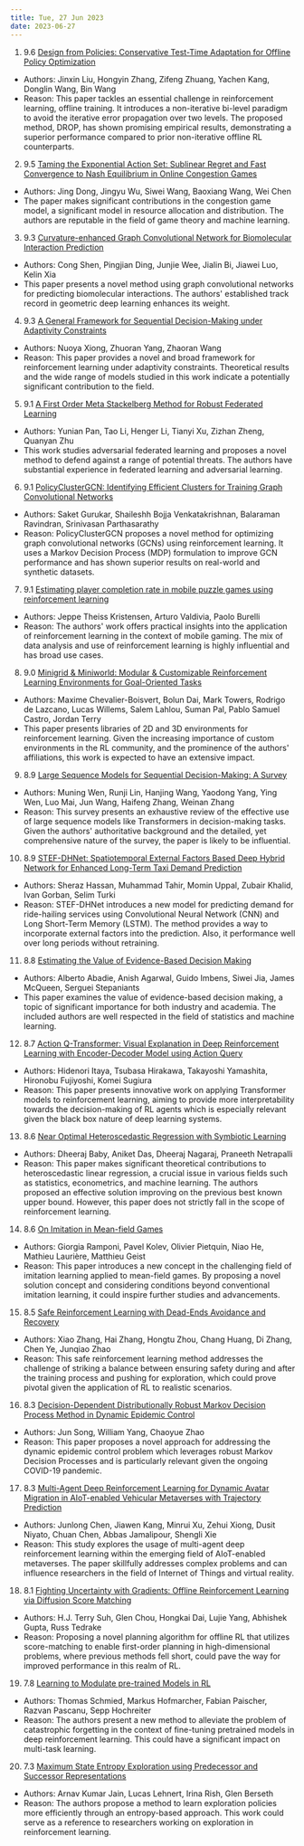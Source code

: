 ```yaml
---
title: Tue, 27 Jun 2023
date: 2023-06-27
---
```

1. 9.6 [Design from Policies: Conservative Test-Time Adaptation for Offline Policy Optimization](https://arxiv.org/abs/2306.14479)
* Authors: Jinxin Liu, Hongyin Zhang, Zifeng Zhuang, Yachen Kang, Donglin Wang, Bin Wang
* Reason: This paper tackles an essential challenge in reinforcement learning, offline training. It introduces a non-iterative bi-level paradigm to avoid the iterative error propagation over two levels. The proposed method, DROP, has shown promising empirical results, demonstrating a superior performance compared to prior non-iterative offline RL counterparts.

2. 9.5 [Taming the Exponential Action Set: Sublinear Regret and Fast Convergence to Nash Equilibrium in Online Congestion Games](https://arxiv.org/abs/2306.13673)
* Authors: Jing Dong, Jingyu Wu, Siwei Wang, Baoxiang Wang, Wei Chen
* The paper makes significant contributions in the congestion game model, a significant model in resource allocation and distribution. The authors are reputable in the field of game theory and machine learning.

3. 9.3 [Curvature-enhanced Graph Convolutional Network for Biomolecular Interaction Prediction](https://arxiv.org/abs/2306.13699)
* Authors: Cong Shen, Pingjian Ding, Junjie Wee, Jialin Bi, Jiawei Luo, Kelin Xia
* This paper presents a novel method using graph convolutional networks for predicting biomolecular interactions. The authors' established track record in geometric deep learning enhances its weight.

4. 9.3 [A General Framework for Sequential Decision-Making under Adaptivity Constraints](https://arxiv.org/abs/2306.14468)
* Authors: Nuoya Xiong, Zhuoran Yang, Zhaoran Wang
* Reason: This paper provides a novel and broad framework for reinforcement learning under adaptivity constraints. Theoretical results and the wide range of models studied in this work indicate a potentially significant contribution to the field.

5. 9.1 [A First Order Meta Stackelberg Method for Robust Federated Learning](https://arxiv.org/abs/2306.13800)
* Authors: Yunian Pan, Tao Li, Henger Li, Tianyi Xu, Zizhan Zheng, Quanyan Zhu
* This work studies adversarial federated learning and proposes a novel method to defend against a range of potential threats. The authors have substantial experience in federated learning and adversarial learning.

6. 9.1 [PolicyClusterGCN: Identifying Efficient Clusters for Training Graph Convolutional Networks](https://arxiv.org/abs/2306.14357)
* Authors: Saket Gurukar, Shaileshh Bojja Venkatakrishnan, Balaraman Ravindran, Srinivasan Parthasarathy
* Reason: PolicyClusterGCN proposes a novel method for optimizing graph convolutional networks (GCNs) using reinforcement learning. It uses a Markov Decision Process (MDP) formulation to improve GCN performance and has shown superior results on real-world and synthetic datasets.

7. 9.1 [Estimating player completion rate in mobile puzzle games using reinforcement learning](https://arxiv.org/abs/2306.14626)
* Authors: Jeppe Theiss Kristensen, Arturo Valdivia, Paolo Burelli
* Reason: The authors' work offers practical insights into the application of reinforcement learning in the context of mobile gaming. The mix of data analysis and use of reinforcement learning is highly influential and has broad use cases.

8. 9.0 [Minigrid & Miniworld: Modular & Customizable Reinforcement Learning Environments for Goal-Oriented Tasks](https://arxiv.org/abs/2306.13831)
* Authors: Maxime Chevalier-Boisvert, Bolun Dai, Mark Towers, Rodrigo de Lazcano, Lucas Willems, Salem Lahlou, Suman Pal, Pablo Samuel Castro, Jordan Terry
* This paper presents libraries of 2D and 3D environments for reinforcement learning. Given the increasing importance of custom environments in the RL community, and the prominence of the authors' affiliations, this work is expected to have an extensive impact.

9. 8.9 [Large Sequence Models for Sequential Decision-Making: A Survey](https://arxiv.org/abs/2306.13945)
* Authors: Muning Wen, Runji Lin, Hanjing Wang, Yaodong Yang, Ying Wen, Luo Mai, Jun Wang, Haifeng Zhang, Weinan Zhang
* Reason: This survey presents an exhaustive review of the effective use of large sequence models like Transformers in decision-making tasks. Given the authors' authoritative background and the detailed, yet comprehensive nature of the survey, the paper is likely to be influential.

10. 8.9 [STEF-DHNet: Spatiotemporal External Factors Based Deep Hybrid Network for Enhanced Long-Term Taxi Demand Prediction](https://arxiv.org/abs/2306.14476)
* Authors: Sheraz Hassan, Muhammad Tahir, Momin Uppal, Zubair Khalid, Ivan Gorban, Selim Turki
* Reason: STEF-DHNet introduces a new model for predicting demand for ride-hailing services using Convolutional Neural Network (CNN) and Long Short-Term Memory (LSTM). The method provides a way to incorporate external factors into the prediction. Also, it performance well over long periods without retraining.

11. 8.8 [Estimating the Value of Evidence-Based Decision Making](https://arxiv.org/abs/2306.13681)
* Authors: Alberto Abadie, Anish Agarwal, Guido Imbens, Siwei Jia, James McQueen, Serguei Stepaniants
* This paper examines the value of evidence-based decision making, a topic of significant importance for both industry and academia. The included authors are well respected in the field of statistics and machine learning.

12. 8.7 [Action Q-Transformer: Visual Explanation in Deep Reinforcement Learning with Encoder-Decoder Model using Action Query](https://arxiv.org/abs/2306.13879)
* Authors: Hidenori Itaya, Tsubasa Hirakawa, Takayoshi Yamashita, Hironobu Fujiyoshi, Komei Sugiura
* Reason: This paper presents innovative work on applying Transformer models to reinforcement learning, aiming to provide more interpretability towards the decision-making of RL agents which is especially relevant given the black box nature of deep learning systems.

13. 8.6 [Near Optimal Heteroscedastic Regression with Symbiotic Learning](https://arxiv.org/abs/2306.14288)
* Authors: Dheeraj Baby, Aniket Das, Dheeraj Nagaraj, Praneeth Netrapalli
* Reason: This paper makes significant theoretical contributions to heteroscedastic linear regression, a crucial issue in various fields such as statistics, econometrics, and machine learning. The authors proposed an effective solution improving on the previous best known upper bound. However, this paper does not strictly fall in the scope of reinforcement learning.

14. 8.6 [On Imitation in Mean-field Games](https://arxiv.org/abs/2306.14799)
* Authors: Giorgia Ramponi, Pavel Kolev, Olivier Pietquin, Niao He, Mathieu Laurière, Matthieu Geist
* Reason: This paper introduces a new concept in the challenging field of imitation learning applied to mean-field games. By proposing a novel solution concept and considering conditions beyond conventional imitation learning, it could inspire further studies and advancements.

15. 8.5 [Safe Reinforcement Learning with Dead-Ends Avoidance and Recovery](https://arxiv.org/abs/2306.13944)
* Authors: Xiao Zhang, Hai Zhang, Hongtu Zhou, Chang Huang, Di Zhang, Chen Ye, Junqiao Zhao
* Reason: This safe reinforcement learning method addresses the challenge of striking a balance between ensuring safety during and after the training process and pushing for exploration, which could prove pivotal given the application of RL to realistic scenarios.

16. 8.3 [Decision-Dependent Distributionally Robust Markov Decision Process Method in Dynamic Epidemic Control](https://arxiv.org/abs/2306.14051)
* Authors: Jun Song, William Yang, Chaoyue Zhao
* Reason: This paper proposes a novel approach for addressing the dynamic epidemic control problem which leverages robust Markov Decision Processes and is particularly relevant given the ongoing COVID-19 pandemic.

17. 8.3 [Multi-Agent Deep Reinforcement Learning for Dynamic Avatar Migration in AIoT-enabled Vehicular Metaverses with Trajectory Prediction](https://arxiv.org/abs/2306.14683)
* Authors: Junlong Chen, Jiawen Kang, Minrui Xu, Zehui Xiong, Dusit Niyato, Chuan Chen, Abbas Jamalipour, Shengli Xie
* Reason: This study explores the usage of multi-agent deep reinforcement learning within the emerging field of AIoT-enabled metaverses. The paper skillfully addresses complex problems and can influence researchers in the field of Internet of Things and virtual reality.

18. 8.1 [Fighting Uncertainty with Gradients: Offline Reinforcement Learning via Diffusion Score Matching](https://arxiv.org/abs/2306.14079)
* Authors: H.J. Terry Suh, Glen Chou, Hongkai Dai, Lujie Yang, Abhishek Gupta, Russ Tedrake
* Reason: Proposing a novel planning algorithm for offline RL that utilizes score-matching to enable first-order planning in high-dimensional problems, where previous methods fell short, could pave the way for improved performance in this realm of RL.

19. 7.8 [Learning to Modulate pre-trained Models in RL](https://arxiv.org/abs/2306.14884)
* Authors: Thomas Schmied, Markus Hofmarcher, Fabian Paischer, Razvan Pascanu, Sepp Hochreiter
* Reason: The authors present a new method to alleviate the problem of catastrophic forgetting in the context of fine-tuning pretrained models in deep reinforcement learning. This could have a significant impact on multi-task learning.

20. 7.3 [Maximum State Entropy Exploration using Predecessor and Successor Representations](https://arxiv.org/abs/2306.14808)
* Authors: Arnav Kumar Jain, Lucas Lehnert, Irina Rish, Glen Berseth
* Reason: The authors propose a method to learn exploration policies more efficiently through an entropy-based approach. This work could serve as a reference to researchers working on exploration in reinforcement learning.

